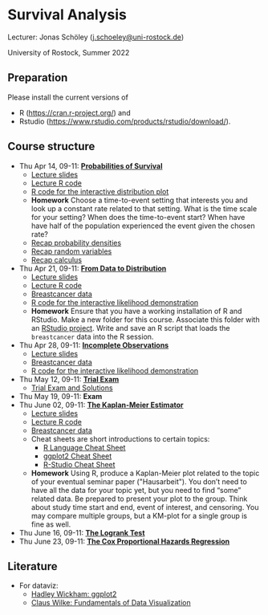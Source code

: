 # Survival Analysis

Lecturer: Jonas Schöley (j.schoeley@uni-rostock.de)

University of Rostock, Summer 2022

## Preparation

Please install the current versions of

- R (https://cran.r-project.org/) and
- Rstudio (https://www.rstudio.com/products/rstudio/download/).

## Course structure

- Thu Apr 14, 09-11: [**Probabilities of Survival**](https://github.com/jschoeley/survival_analysis-ur-ss22/tree/main/01-probabilities_of_survival)
  - [Lecture slides](https://github.com/jschoeley/survival_analysis-ur-ss22/blob/main/01-probabilities_of_survival/doc/01-probabilities_of_survival.pdf)
  - [Lecture R code](https://github.com/jschoeley/survival_analysis-ur-ss22/tree/main/01-probabilities_of_survival/src/labwork.R)
  - [R code for the interactive distribution plot](https://github.com/jschoeley/survival_analysis-ur-ss22/tree/main/01-probabilities_of_survival/src/interactive_exponential_distribution.R)
  - **Homework** Choose a time-to-event setting that interests you and look up a constant rate related to that setting. What is the time scale for your setting? When does the time-to-event start? When have have half of the population experienced the event given the chosen rate?
  - [Recap probability densities](https://youtu.be/hDjcxi9p0ak)
  - [Recap random variables](https://youtu.be/3v9w79NhsfI)
  - [Recap calculus](https://youtu.be/WUvTyaaNkzM)
- Thu Apr 21, 09-11: [**From Data to Distribution**](https://github.com/jschoeley/survival_analysis-ur-ss22/tree/main/02-from_data_to_distribution)
  - [Lecture slides](https://github.com/jschoeley/survival_analysis-ur-ss22/blob/main/02-from_data_to_distribution/doc/02-from_data_to_distribution.pdf)
  - [Lecture R code](https://github.com/jschoeley/survival_analysis-ur-ss22/tree/main/02-from_data_to_distribution/src/labwork.R)
  - [Breastcancer data](https://github.com/jschoeley/survival_analysis-ur-ss22/tree/main/02-from_data_to_distribution/dat/breastcancer.csv)
  - [R code for the interactive likelihood demonstration](https://github.com/jschoeley/survival_analysis-ur-ss22/tree/main/02-from_data_to_distribution/src/interactive_likelihood_demonstration.R)
  - **Homework** Ensure that you have a working installation of R and RStudio. Make a new folder for this course. Associate this folder with an [RStudio project](https://support.rstudio.com/hc/en-us/articles/200526207-Using-RStudio-Projects). Write and save an R script that loads the `breastcancer` data into the R session.
- Thu Apr 28, 09-11: [**Incomplete Observations**](https://github.com/jschoeley/survival_analysis-ur-ss22/tree/main/02-from_data_to_distribution)
  - [Lecture slides](https://github.com/jschoeley/survival_analysis-ur-ss22/blob/main/03-incomplete_observations/doc/03-incomplete_observations.pdf)
  - [Breastcancer data](https://github.com/jschoeley/survival_analysis-ur-ss22/tree/main/02-from_data_to_distribution/dat/breastcancer.csv)
  - [R code for the interactive likelihood demonstration](https://github.com/jschoeley/survival_analysis-ur-ss22/tree/main/02-from_data_to_distribution/src/interactive_likelihood_demonstration.R)
- Thu May 12, 09-11: [**Trial Exam**](https://github.com/jschoeley/survival_analysis-ur-ss22/tree/main/04-trial_exam)
  - [Trial Exam and Solutions](https://github.com/jschoeley/survival_analysis-ur-ss22/blob/main/04-trial_exam/trial_exam.pdf)
- Thu May 19, 09-11: **Exam**
- Thu June 02, 09-11: [**The Kaplan-Meier Estimator**](https://github.com/jschoeley/survival_analysis-ur-ss22/tree/main/06-the_kaplan_meier_estimator)
  - [Lecture slides](https://github.com/jschoeley/survival_analysis-ur-ss22/blob/main/06-the_kaplan_meier_estimator/doc/06-the_kaplan_meier_estimator.pdf)
  - [Lecture R code](https://github.com/jschoeley/survival_analysis-ur-ss22/blob/main/06-the_kaplan_meier_estimator/src/06-the_kaplan_meier_estimator.R)
  - [Breastcancer data](https://github.com/jschoeley/survival_analysis-ur-ss22/tree/main/06-the_kaplan_meier_estimator/dat/breastcancer.csv)
  - Cheat sheets are short introductions to certain topics:
    - [R Language Cheat Sheet](https://github.com/jschoeley/survival_analysis-ur-ss22/blob/main/06-the_kaplan_meier_estimator/doc/r_cheat_sheet.pdf)
    - [ggplot2 Cheat Sheet](https://github.com/jschoeley/survival_analysis-ur-ss22/blob/main/06-the_kaplan_meier_estimator/doc/ggplot_cheat_sheet.pdf)
    - [R-Studio Cheat Sheet](https://github.com/jschoeley/survival_analysis-ur-ss22/blob/main/06-the_kaplan_meier_estimator/doc/rstudio_cheat_sheet.pdf)
  - **Homework** Using R, produce a Kaplan-Meier plot related to the topic of your eventual seminar paper ("Hausarbeit"). You don’t need to have all the data for your topic yet, but you need to find “some” related data. Be prepared to present your plot to the group. Think about study time start and end, event of interest, and censoring. You may compare multiple groups, but a KM-plot for a single group is fine as well.
- Thu June 16, 09-11: [**The Logrank Test**](https://github.com/jschoeley/survival_analysis-ur-ss22/tree/main/07-the_logrank_test)
- Thu June 23, 09-11: [**The Cox Proportional Hazards Regression**](https://github.com/jschoeley/survival_analysis-ur-ss22/tree/main/08-the_cox_proportional_hazards_regression)

## Literature

- For dataviz:
  - [Hadley Wickham: ggplot2](https://ggplot2-book.org/index.html)
  - [Claus Wilke: Fundamentals of Data Visualization](https://clauswilke.com/dataviz/)
